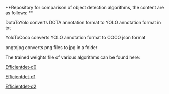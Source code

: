 **Repository for comparison of object detection algorithms, the content are as follows:
**

DotaToYolo converts DOTA annotation format to YOLO annotation format in txt

YoloToCoco converts YOLO annotation format to COCO json format

pngtojpg converts png files to jpg in a folder


The trained weights file of various algorithms can be found here:

[Efficientdet-d0](https://drive.google.com/file/d/1oMtcHuS2ICEgyV4uzostTvLxpaYR17kD/view?usp=sharing)

[Efficientdet-d1](https://drive.google.com/file/d/115eUxG3zvRsrIjSZlR49yEG9B98Vl_Bj/view?usp=sharing)

[Efficientdet-d2](https://drive.google.com/file/d/1GsQXa3T6jO6sUIONxMFM7efKPHGeJn0r/view?usp=sharing)
